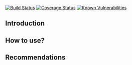 [![Build Status](https://travis-ci.com/julianbr96/ganymede.svg?branch=master)](https://travis-ci.com/julianbr96/ganymede)
[![Coverage Status](https://coveralls.io/repos/github/julianbr96/ganymede/badge.svg?branch=master)](https://coveralls.io/github/julianbr96/ganymede?branch=master)
[![Known Vulnerabilities](https://snyk.io/test/github/julianbr96/ganymede/badge.svg)](https://snyk.io/test/github/julianbr96/ganymede)

## Introduction

## How to use?

## Recommendations
